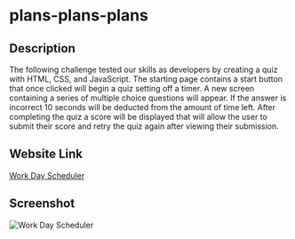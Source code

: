 # plans-plans-plans

## Description

The following challenge tested our skills as developers by creating a quiz with HTML, CSS, and JavaScript. The starting page contains a start button that once clicked will begin a quiz setting off a timer. A new screen containing a series of multiple choice questions will appear. If the answer is incorrect 10 seconds will be deducted from the amount of time left. After completing the quiz a score will be displayed that will allow the user to submit their score and retry the quiz again after viewing their submission.


## Website Link

[Work Day Scheduler](https://solis07.github.io/Plans-plans-plans/)

## Screenshot

![Work Day Scheduler](./assets/img/code-quiz.jpeg)